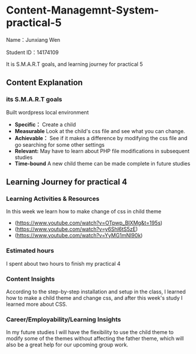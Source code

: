 # Content-Managemnt-System-practical-5

 Name：Junxiang Wen
 
 Student ID：14174109
 
 It is S.M.A.R.T goals, and learning journey for practical 5

## Content Explanation
### its S.M.A.R.T goals
Built wordpress local environment
* **Specific：** Create a child
* **Measurable** Look at the child's css file and see what you can change.
* **Achievable：** See if it makes a difference by modifying the css file and go searching for some other settings
* **Relevant:** May have to learn about PHP file modifications in subsequent studies
* **Time-bound** A new child theme can be made complete in future studies

## Learning Journey for practical 4

### Learning Activities & Resources
 In this week we learn how to make change of css in child theme
 * (https://www.youtube.com/watch?v=OTpwp_BIXMg&t=195s)
 * (https://www.youtube.com/watch?v=y6Shl6tS5zE)
 * (https://www.youtube.com/watch?v=YyMG1mNI90k)


### Estimated hours
I spent about two hours to finish my practical 4

### Content Insights
According to the step-by-step installation and setup in the class, I learned how to make a child theme and change css, and after this week's study I learned more about CSS.

### Career/Employability/Learning Insights
In my future studies I will have the flexibility to use the child theme to modify some of the themes without affecting the father theme, which will also be a great help for our upcoming group work.
